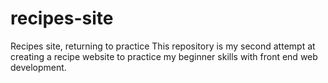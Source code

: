 # recipes-site
Recipes site, returning to practice
This repository is my second attempt at creating a recipe website to practice my beginner skills with front end web development.